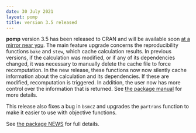 ```yaml
---
date: 30 July 2021
layout: pomp
title: version 3.5 released
---
```


**pomp** version 3.5 has been released to CRAN and will be available soon [at a mirror near you](https://cran.r-project.org/mirrors.html).
The main feature upgrade concerns the reproducibility functions `bake` and `stew`, which cache calculation results.
In previous versions, if the calculation was modified, or if any of its dependencies changed, it was necessary to manually delete the cache file to force recomputation.
In the new release, these functions now now silently cache information about the calculation and its dependencies.
If these are modified, recomputation is triggered.
In addition, the user now has more control over the information that is returned.
See [the package manual](https://kingaa.github.io/pomp/manual/pomp/help/bake.html) for more details.

This release also fixes a bug in `bsmc2` and upgrades the `partrans` function to make it easier to use with objective functions.

See [the package NEWS](https://kingaa.github.io/pomp/NEWS.html) for full details.
